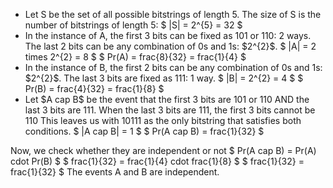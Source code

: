 <ul>
<li> Let S be the set of all possible bitstrings of length 5. 
The size of S is the number of bitstrings of length 5: $ |S| = 2^{5} = 32 $
	<li> In the instance of A, the first 3 bits can be fixed as 101 or 110: 2 ways. 
	      The last 2 bits can be any combination of 0s and 1s: $2^{2}$. 
$ |A| = 2 times 2^{2} = 8 $ 
$ Pr(A) = frac{8}{32} = frac{1}{4} $
	<li> In the instance of B, the first 2 bits can be any combination of 0s and 1s: $2^{2}$. 
The last 3 bits are fixed as 111: 1 way. 
$ |B| = 2^{2} = 4 $ 
$ Pr(B) = frac{4}{32} = frac{1}{8} $
	<li> Let $A cap B$ be the event that the first 3 bits are 101 or 110 AND the last 3 bits are 111. 
When the last 3 bits are 111, the first 3 bits cannot be 110 
This leaves us with 10111 as the only bitstring that satisfies both conditions. 
$ |A cap B| = 1 $ 
$ Pr(A cap B) = frac{1}{32} $
</ul>
Now, we check whether they are independent or not 
$ Pr(A cap B) = Pr(A) cdot Pr(B) $ 
$ frac{1}{32} = frac{1}{4} cdot frac{1}{8} $ 
$ frac{1}{32} = frac{1}{32} $ 
The events A and B are independent.
